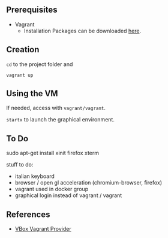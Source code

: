 ## Prerequisites

* Vagrant
  * Installation Packages can be downloaded [here](https://www.vagrantup.com/downloads.html).

## Creation

`cd` to the project folder and

    vagrant up
    
## Using the VM

If needed, access with `vagrant/vagrant`.

`startx` to launch the graphical environment.

## To Do

sudo apt-get install xinit firefox xterm

stuff to do:
* italian keyboard
* browser / open gl acceleration (chromium-browser, firefox)
* vagrant used in docker group
* graphical login instead of vagrant / vagrant

## References

* [VBox Vagrant Provider](https://www.vagrantup.com/docs/virtualbox/configuration.html)
